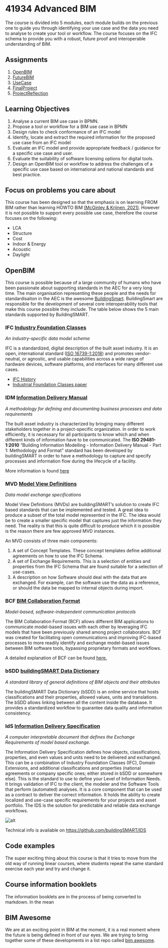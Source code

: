 # 41934 Advanced BIM

The course is divided into 5 modules, each module builds on the previous one to guide you through identifying your use case and the data you need to analyse to create your tool or workflow. The course focuses on the IFC schema to provide you with a robust, future proof and interoperable understanding of BIM.

## Assignments
1. [OpenBIM](https://github.com/timmcginley/41934/tree/main/A1__OpenBIM)
2. [FutureBIM](https://github.com/timmcginley/41934/tree/main/A2__FutureBIM)
3. [UseCase](https://github.com/timmcginley/41934/tree/main/A3__UseCase)
4. [FinalProject](https://github.com/timmcginley/41934/tree/main/A4__FinalProject)
5. [ProjectReflection](https://github.com/timmcginley/41934/tree/main/A5__ProjectReflection)

## Learning Objectives

1. Analyse a current BIM use case in BPMN.
1. Propose a tool or workflow for a BIM use case in BPMN
2. Design rules to check conformance of an IFC model
4. Identify, locate and extract the required information for the proposed use case from an IFC model
5. Evaluate an IFC model and provide appropriate feedback / guidance for a specific use case and user.
6. Evaluate the suitability of software licensing options for digital tools.
7. Design an OpenBIM tool or workflow to address the challenges of a specific use case based on international and national standards and best practice.

## Focus on problems you care about
This course has been designed so that the emphasis is on learning FROM BIM rather than learning HOWTO BIM [(McGinley & Krijnen, 2021)](https://itc.scix.net/paper/w78-2021-paper-070). However it is not possible to support every possible use case, therefore the course focuses on the following:
* LCA
* Structure
* Cost
* Indoor & Energy
* Acoustic
* Daylight

## OpenBIM

This course is possible because of a large community of humans who have been passionate about supporting standards in the AEC for a very long time. The main organisation representing these people and the needs for standardisaiton in the AEC is the awesome [BuildingSmart](https://www.buildingsmart.org/). BuildingSmart are responsible for the development of several core interoperability tools that make this course possible they include. The table below shows the 5 main standards supported by BuildingSMART. 

### IFC [Industry Foundation Classes](https://www.buildingsmart.org/standards/bsi-standards/industry-foundation-classes/)

*An industry-specific data model schema*

IFC is a standardized, digital description of the built asset industry.  It is an open, international standard ([ISO 16739-1:2018](https://www.iso.org/standard/70303.html)) and promotes vendor-neutral, or agnostic, and usable capabilities across a wide range of hardware devices, software platforms, and interfaces for many different use cases.

* [IFC History](https://itc.scix.net/pdfs/w78-2015-paper-004.pdf)
* [Industrial Foundation Classes paper](https://publications.cms.bgu.tum.de/books/bim_2018/06_IFC_07.pdf)

### IDM [Information Delivery Manual](https://www.buildingsmart.org/standards/bsi-standards/information-delivery-manual/)

*A methodology for defining and documenting business processes and data requirements*

The built asset industry is characterized by bringing many different stakeholders together in a project-specific organization. In order to work efficiently, it is necessary for all participants to know which and when different kinds of information have to be communicated. The **ISO 29481-1:2010** “Building Information Modelling - Information Delivery Manual - Part 1: Methodology and Format” standard has been developed by buildingSMART in order to have a methodology to capture and specify processes and information flow during the lifecycle of a facility. 

More information is found [here](https://technical.buildingsmart.org/resources/information-delivery-manual/)

### MVD [Model View Definitions](https://www.buildingsmart.org/standards/bsi-standards/model-view-definitions-mvd/)

*Data model exchange specifications*

Model View Definitions (MVDs) are buildingSMART’s solution to create IFC based standards that can be implemented and tested. A great idea to produce a subset of the total model represented in the IFC. The idea would be to create a smaller specific model that captures just the information they need. The reality is that this is quite difficult to produce which it is possible is the reason there are few approved MVD instances.

An MVD consists of three main components:  

1. A set of Concept Templates. These concept templates define additional agreements on how to use the IFC Schema.
2. A set of Exchange Requirements. This is a selection of entities and properties from the IFC Schema that are found suitable for a selection of use-cases.
3. A description on how Software should deal with the data that are exchanged. For example, can the software use the data as a reference, or should the data be mapped to internal objects during import.

### BCF [BIM Collaboration Format](https://www.buildingsmart.org/standards/bsi-standards/bim-collaboration-format-bcf/)

*Model-based, software-independent communication protocols*

The BIM Collaboration Format (BCF) allows different BIM applications to communicate model-based issues with each other by leveraging IFC models that have been previously shared among project collaborators.  BCF was created for facilitating open communications and improving IFC-based processes to more readily identify and exchange model-based issues between BIM software tools, bypassing proprietary formats and workflows.

A detailed explanation of BCF can be found [here.](https://technical.buildingsmart.org/standards/bcf/)

### bSDD [buildingSMART Data Dictionary](https://www.buildingsmart.org/users/services/buildingsmart-data-dictionary/)

*A standard library of general definitions of BIM objects and their attributes*

The buildingSMART Data Dictionary (bSDD) is an online service that hosts classifications and their properties, allowed values, units and translations. The bSDD allows linking between all the content inside the database. It provides a standardized workflow to guarantee data quality and information consistency.

### IdS [Information Delivery Specification](https://technical.buildingsmart.org/projects/information-delivery-specification-ids/)

*A computer interpretable document that defines the Exchange Requirements of model based exchange.*

The Information Delivery Specification defines how objects, classifications, properties, and even values and units need to be delivered and exchanged. This can be a combination of Industry Foundation Classes (IFC), Domain Extensions, and additional classifications and properties (national agreements or company specific ones; either stored in bSDD or somewhere else). This is the standard to use to define your Level of Information Needs. It brings validation of IFC to the client, the modeler and the Software Tools that perform (automated) analyses. It is a core component that can be used as a contract to deliver the correct information. It holds the ability to create localized and use-case specific requirements for your projects and asset portfolio. The IDS is the solution for predictable and reliable data exchange workflows.

![alt](https://technical.buildingsmart.org/wp-content/uploads/2020/07/ILS.png)

Technical info is available on https://github.com/buildingSMART/IDS

## Code examples
The super exciting thing about this course is that it tries to move from the old way of running linear courses, where students repeat the same standard exercise each year and try and change it.

## Course information booklets

The information booklets are in the process of being converted to markdown. In the mean

##  BIM Awesome

We are at an exciting point in BIM at the moment, it is a real moment where the future is being defined in front of our eyes. We are trying to bring together some of these developments in a list repo called [bim awesome](https://dtu-byg.github.io/BIM-awesome/).
